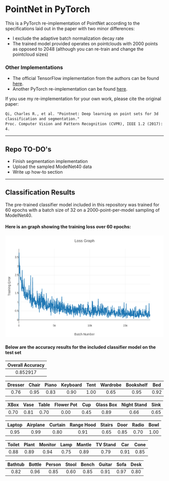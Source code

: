# PointNet in PyTorch

This is a PyTorch re-implementation of PointNet according to the specifications laid out in the paper with two minor differences:

 * I exclude the adaptive batch normalization decay rate
 * The trained model provided operates on pointclouds with 2000 points as opposed to 2048 (although you can re-train and change the pointcloud sizes)

### Other Implementations
 * The official TensorFlow implementation from the authors can be found [here](https://github.com/charlesq34/pointnet).
 * Another PyTorch re-implementation can be found [here](https://github.com/fxia22/pointnet.pytorch).

If you use my re-implementation for your own work, please cite the original paper:

```
Qi, Charles R., et al. "Pointnet: Deep learning on point sets for 3d classification and segmentation." 
Proc. Computer Vision and Pattern Recognition (CVPR), IEEE 1.2 (2017): 4.
```


---

## Repo TO-DO's
 * Finish segmentation implementation
 * Upload the sampled ModelNet40 data
 * Write up how-to section


---


## Classification Results

The pre-trained classifier model included in this repository was trained for 60 epochs with a batch size of 32 on a 2000-point-per-model sampling of ModelNet40.

#### Here is an graph showing the training loss over 60 epochs:

![classifier_training_loss](img/classification_training_loss.png)


#### Below are the accuracy results for the included classifier model on the test set

| Overall Accuracy |
| :---: |
| 0.852917 |



| Dresser | Chair | Piano | Keyboard | Tent | Wardrobe | Bookshelf | Bed |
| :---: | :---: | :---: | :---: | :---: | :---: | :---: | :---: |
| 0.76 | 0.95 |0.83 | 0.90 | 1.00 | 0.65 | 0.95 | 0.92 |

| XBox | Vase | Table | Flower Pot | Cup | Glass Box | Night Stand | Sink |
| :---: | :---: | :---: | :---: | :---: | :---: | :---: | :---: |
| 0.70 | 0.81 |0.70 | 0.00 | 0.45 | 0.89 | 0.66 | 0.65 |

| Laptop | Airplane | Curtain | Range Hood | Stairs | Door | Radio | Bowl |
| :---: | :---: | :---: | :---: | :---: | :---: | :---: | :---: |
| 0.95 | 0.99 |0.80 | 0.91 | 0.65 | 0.85 | 0.70 | 1.00 |

| Toilet | Plant | Monitor | Lamp | Mantle | TV Stand | Car | Cone |
| :---: | :---: | :---: | :---: | :---: | :---: | :---: | :---: |
| 0.88 | 0.89 |0.94 | 0.75 | 0.89 | 0.79 | 0.91 | 0.85 |


| Bathtub | Bottle | Person | Stool | Bench | Guitar | Sofa | Desk |
| :---: | :---: | :---: | :---: | :---: | :---: | :---: | :---: |
| 0.82 | 0.96 | 0.85 | 0.60 | 0.85 | 0.91 | 0.97 | 0.80 |


